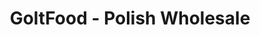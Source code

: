 ---
title: "GoltFood - Polish Wholesale"
url: /dublin/goltfood-polish-wholesale/
shop: Großhandel
---